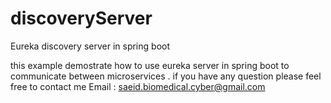 # discoveryServer
Eureka discovery server  in spring boot 

this example demostrate how to use eureka server in spring boot to communicate between microservices . 
if you have any question please feel free to contact me 
Email : saeid.biomedical.cyber@gmail.com 
